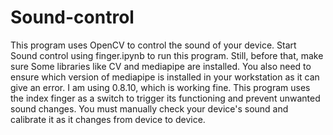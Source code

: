 # Sound-control
This program uses OpenCV to control the sound of your device.
Start Sound control using finger.ipynb to run this program. Still, before that, make sure Some libraries like CV and mediapipe are installed. You also need to ensure which version of mediapipe is installed in your workstation as it can give an error. I am using 0.8.10, which is working fine.
This program uses the index finger as a switch to trigger its functioning and prevent unwanted sound changes.
You must manually check your device's sound and calibrate it as it changes from device to device.
